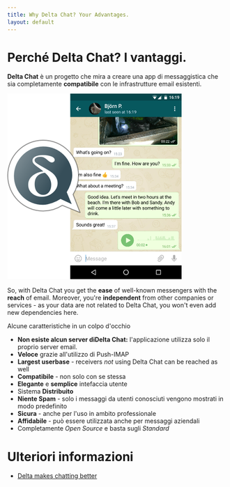 ```yaml
---
title: Why Delta Chat? Your Advantages.
layout: default
---
```


# Perché Delta Chat? I vantaggi.

**Delta Chat** è un progetto che mira a creare una app di messaggistica che sia completamente **compatibile** con le infrastrutture email esistenti.

![Screenshot](../assets/features/start-img4.png)

So, with Delta Chat you get the **ease** of well-known messengers with the
**reach** of email. Moreover, you're **independent** from other companies or
services - as your data are not related to Delta Chat, you won't even add new
dependencies here.

Alcune caratteristiche in un colpo d'occhio

- **Non esiste alcun server diDelta Chat:** l'applicazione utilizza solo il proprio server email.
- **Veloce** grazie all'utilizzo di Push-IMAP
- **Largest userbase** - receivers _not_ using Delta Chat can be reached as well
- **Compatibile** - non solo con se stessa
- **Elegante** e **semplice** intefaccia utente
- Sistema **Distribuito**
- **Niente Spam** - solo i messaggi da utenti conosciuti vengono mostrati in modo predefinito
- **Sicura** - anche per l'uso in ambito professionale
- **Affidabile** - può essere utilizzata anche per messaggi aziendali
- Completamente _Open Source_ e basta sugli _Standard_

# Ulteriori informazioni

- [Delta makes chatting better](delta-makes-chatting-better)
